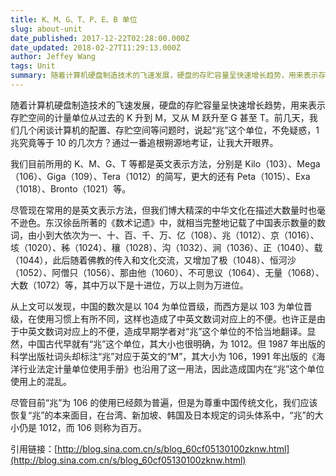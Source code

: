 ```yaml
---
title: K、M、G、T、P、E、B 单位
slug: about-unit
date_published: 2017-12-22T02:28:00.000Z
date_updated: 2018-02-27T11:29:13.000Z
author: Jeffey Wang
tags: Unit
summary: 随着计算机硬盘制造技术的飞速发展，硬盘的存贮容量呈快速增长趋势，用来表示存贮空间的计量单位从过去的K升到M，又从M跃升至G甚至T。前几天，我们几个闲谈计算机的配置、存贮空间等问题时，说起“兆”这个单位，不免疑惑，1兆究竟等于10的几次方？通过一番追根朔源地考证，让我大开眼界。
---
```


随着计算机硬盘制造技术的飞速发展，硬盘的存贮容量呈快速增长趋势，用来表示存贮空间的计量单位从过去的 K 升到 M，又从 M 跃升至 G 甚至 T。前几天，我们几个闲谈计算机的配置、存贮空间等问题时，说起“兆”这个单位，不免疑惑，1 兆究竟等于 10 的几次方？通过一番追根朔源地考证，让我大开眼界。

我们目前所用的 K、M、G、T 等都是英文表示方法，分别是 Kilo（103）、Mega（106）、Giga（109）、Tera（1012）的简写，更大的还有 Peta（1015）、Exa（1018）、Bronto（1021）等。

尽管现在常用的是英文表示方法，但我们博大精深的中华文化在描述大数量时也毫不逊色。东汉徐岳所著的《数术记遗》中，就相当完整地记载了中国表示数量的数词，由小到大依次为一、十、百、千、万、亿（108）、兆（1012）、京（1016）、垓（1020）、秭（1024）、穰（1028）、沟（1032）、涧（1036）、正（1040）、载（1044），此后随着佛教的传入和文化交流，又增加了极（1048）、恒河沙（1052）、阿僧只（1056）、那由他（1060）、不可思议（1064）、无量（1068）、大数（1072）等，其中万以下是十进位，万以上则为万进位。

从上文可以发现，中国的数次是以 104 为单位晋级，而西方是以 103 为单位晋级，在使用习惯上有所不同，这样也造成了中英文数词对应上的不便。也许正是由于中英文数词对应上的不便，造成早期学者对“兆”这个单位的不恰当地翻译。显然，中国古代早就有“兆”这个单位，其大小也很明确，为 1012。但 1987 年出版的科学出版社词头却标注“兆”对应于英文的“M”，其大小为 106，1991 年出版的《海洋行业法定计量单位使用手册》也沿用了这一用法，因此造成国内在“兆”这个单位使用上的混乱。

尽管目前“兆”为 106 的使用已经颇为普遍，但是为尊重中国传统文化，我们应该恢复“兆”的本来面目，在台湾、新加坡、韩国及日本规定的词头体系中，“兆”的大小仍是 1012，而 106 则称为百万。

引用链接：[http://blog.sina.com.cn/s/blog_60cf05130100zknw.html](http://blog.sina.com.cn/s/blog_60cf05130100zknw.html)
